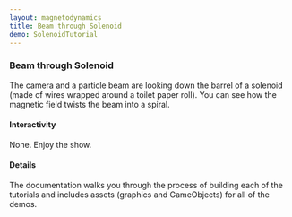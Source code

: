 ```yaml
---
layout: magnetodynamics
title: Beam through Solenoid
demo: SolenoidTutorial
---
```


<h3>Beam through Solenoid</h3>

<p>The camera and a particle beam are looking down the barrel of a
solenoid (made of wires wrapped around a toilet paper roll).  You can
  see how the magnetic field twists the beam into a spiral.</p>

<h4>Interactivity</h4>

<p>None.  Enjoy the show.</p>

<h4>Details</h4>

<p>The documentation walks you through the process of building each of
  the tutorials and includes assets (graphics and GameObjects) for
  all of the demos.</p>

